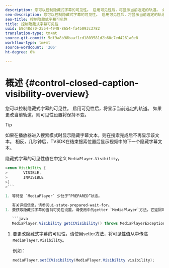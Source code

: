 ```yaml
---
description: 您可以控制隐藏式字幕的可见性。 启用可见性后，将显示当前选定的轨道。 如果更改当前轨道，则可见性设置将保持不变。
seo-description: 您可以控制隐藏式字幕的可见性。 启用可见性后，将显示当前选定的轨道。 如果更改当前轨道，则可见性设置将保持不变。
seo-title: 控制隐藏式字幕可见性
title: 控制隐藏式字幕可见性
uuid: b9d48d70-2554-4948-8654-fa45093c3782
translation-type: tm+mt
source-git-commit: 5df9a8b98baaf1cd1803581d2b60c7ed4261a0e8
workflow-type: tm+mt
source-wordcount: '206'
ht-degree: 0%

---
```



# 概述 {#control-closed-caption-visibility-overview}

您可以控制隐藏式字幕的可见性。 启用可见性后，将显示当前选定的轨道。 如果更改当前轨道，则可见性设置将保持不变。

>[!TIP]
>
>如果在播放器进入搜索模式时显示隐藏字幕文本，则在搜索完成后不再显示该文本。 相反，几秒钟后，TVSDK在结束搜索位置后显示视频中的下一个隐藏字幕文本。
>
>隐藏式字幕的可见性值在中定义 `MediaPlayer.Visibility`。
>
>
```java
>enum Visibility {  
>       VISIBLE,  
>       INVISIBLE 
>}
>```

1. 等待至 `MediaPlayer` 少处于“PREPARED”状态。

   有关详细信息，请参阅ui-state-prepared-wait-for。
1. 要获取隐藏式字幕的当前可见性设置，请使用中的getter `MediaPlayer`方法，它返回可见性值。

   ```java
   MediaPlayer.Visibility getCCVisibility() throws MediaPlayerException;
   ```

1. 要更改隐藏式字幕的可见性，请使用setter方法，将可见性值从中传递 `MediaPlayer.Visibility`。

   例如：

   ```java
   mediaPlayer.setCCVisibility(MediaPlayer.Visibility visibility);
   ```

